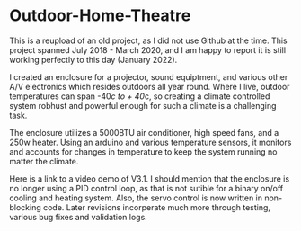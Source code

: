# Outdoor-Home-Theatre

This is a reupload of an old project, as I did not use Github at the time. This project spanned July 2018 - March 2020, and I am happy to report it is still working perfectly to this day (January 2022). 

I created an enclosure for a projector, sound equiptment, and various other A/V electronics which resides outdoors all year round. Where I live, outdoor temperatures can span -40*c to + 40*c, so creating a climate controlled system robhust and powerful enough for such a climate is a challenging task. 

The enclosure utilizes a 5000BTU air conditioner, high speed fans, and a 250w heater. Using an arduino and various temperature sensors, it monitors and accounts for changes in temperature to keep the system running no matter the climate.


Here is a link to a video demo of V3.1. 
I should mention that the enclosure is no longer using a PID control loop, as that is not sutible for a binary on/off cooling and heating system.
Also, the servo control is now written in non-blocking code.
Later revisions incorperate much more through testing, various bug fixes and validation logs.
